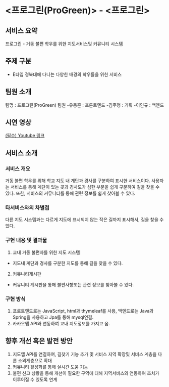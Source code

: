 # <프로그린(ProGreen)> - <프로그린>
## 서비스 요약
프로그린 - 거동 불편 학우를 위한 지도서비스및 커뮤니티 시스템  


## 주제 구분
-	E타입 경북대에 다니는 다양한 배경의 학우들을 위한 서비스

## 팀원 소개
팀명 : 프로그린(ProGreen)
팀원
  -유동훈 : 프론트엔드
  -김주형 : 기획
  -이인규 : 백엔드

## 시연 영상
[(필수) Youtube 링크](https://youtu.be/az7fy-Sv6rU)

## 서비스 소개
### 서비스 개요
거동 불편 학우를 위해 학교 지도 내 계단과 경사를 구분하여 표시한 서비스이다.
사용자는 서비스를 통해 계단이 있는 곳과 경사도가 심한 부분을 쉽게 구분하여 길을 찾을 수 있다.
또한, 서비스의 커뮤니티를 통해 관련 정보를 쉽게 찾아볼 수 있다.

### 타서비스와의 차별점
다른 지도 시스템과는 다르게 지도에 표시되지 않는 작은 길까지 표시해서, 길을 찾을 수 있다.

### 구현 내용 및 결과물
1. 교내 거동 불편자를 위한 지도 시스템
  - 지도내 계단과 경사를 구분한 지도를 통해 길을 찾을 수 있다. 
2. 커뮤니티게시판
  - 커뮤니티 계시판을 통해 불편사항또는 관련 정보를 찾아볼 수 있다.

### 구현 방식
1. 프로트엔드로는 JavaScript, html과 thymeleaf를 사용, 백엔드로는 Java과 Spring을 사용하고 Jpa를 통해 mysql연결.
2. 카카오맵 API와 연동하여 교내 지도정보를 가지고 옴.

## 향후 개선 혹은 발전 방안
1. 지도앱 API를 연결하여, 길찾기 기능 추가 및 서비스 지역 확장및 서비스 계층을 다른 소외계층으로 확대
2. 커뮤니티 활성화를 통해 실시간 도움 기능
3. 불편 신고 상황을 통해 개선이 필요한 구역에 대해 지역서비스와 연동하여 조치가 이루어질 수 있도록 연계
